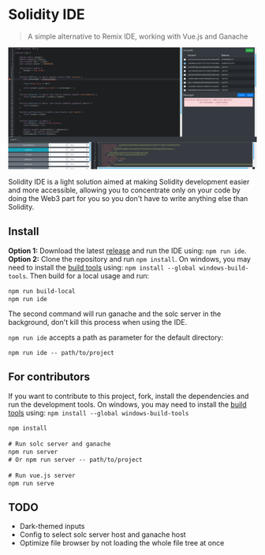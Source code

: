 # Solidity IDE

> A simple alternative to Remix IDE, working with Vue.js and Ganache

![IDE screenshot](solidity-ide.png?raw=true "Soldity IDE")

Solidity IDE is a light solution aimed at making Solidity development easier and more accessible, allowing you to concentrate only on your code by doing the Web3 part for you so you don't have to write anything else than Solidity.  

## Install

**Option 1:** Download the latest [release](https://github.com/System-Glitch/Solidity-IDE/releases) and run the IDE using: `npm run ide`.  
**Option 2:** Clone the repository and run `npm install`. On windows, you may need to install the [build tools](https://github.com/felixrieseberg/windows-build-tools) using: `npm install --global windows-build-tools`. Then build for a local usage and run:  

```
npm run build-local
npm run ide
```

The second command will run ganache and the solc server in the background, don't kill this process when using the IDE.  

`npm run ide` accepts a path as parameter for the default directory:
```
npm run ide -- path/to/project
```

## For contributors

If you want to contribute to this project, fork, install the dependencies and run the development tools. On windows, you may need to install the [build tools](https://github.com/felixrieseberg/windows-build-tools) using: `npm install --global windows-build-tools`  

```
npm install

# Run solc server and ganache
npm run server
# Or npm run server -- path/to/project

# Run vue.js server
npm run serve
```

## TODO

- Dark-themed inputs
- Config to select solc server host and ganache host
- Optimize file browser by not loading the whole file tree at once
